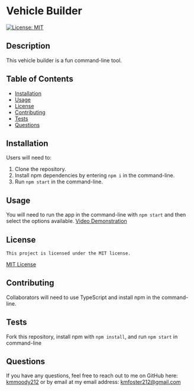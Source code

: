 # Vehicle Builder

[![License: MIT](https://img.shields.io/badge/License-MIT-yellow.svg)](https://opensource.org/licenses/MIT)

## Description

This vehicle builder is a fun command-line tool.

## Table of Contents

- [Installation](#installation)
- [Usage](#usage)
- [License](#license)
- [Contributing](#contributing)
- [Tests](#tests)
- [Questions](#Questions)

## Installation

Users will need to:

1. Clone the repository.
2. Install npm dependencies by entering `npm i` in the command-line.
3. Run `npm start` in the command-line.

## Usage

You will need to run the app in the command-line with `npm start` and then select the options available.
[Video Demonstration](https://drive.google.com/file/d/1za0P-fkU1DFOQfRDAvTiBNLaHvYUcnon/view?usp=sharing)

## License

    This project is licensed under the MIT license.

[MIT License](https://opensource.org/licenses/MIT)

## Contributing

Collaborators will need to use TypeScript and install npm in the command-line.

## Tests

Fork this repository, install npm with `npm install`, and run `npm start` in command-line

## Questions

If you have any questions, feel free to reach out to me on GitHub here: [kmmoody212](github.com/kmmoody212) or by email at my email address: kmfoster212@gmail.com
